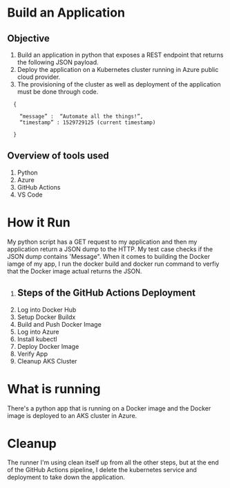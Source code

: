 # Build an Application

## Objective
1. Build an application in python that exposes a REST endpoint that returns the following JSON payload.
1. Deploy the application on a Kubernetes cluster running in Azure public cloud provider. 
1. The provisioning of the cluster as well as deployment of the application must be done through code.
```
  {
  
    “message” :  “Automate all the things!”,
    “timestamp” : 1529729125 (current timestamp)
    
  }
```

## Overview of tools used
1. Python
1. Azure
1. GitHub Actions
1. VS Code

# How it Run
My python script has a GET request to my application and then my application return a JSON dump to the HTTP. My test case checks if the JSON dump contains 'Message". When it comes to building the Docker iamge of my app, I run the docker build and docker run command to verfiy that the Docker image actual returns the JSON.  

1. ## Steps of the GitHub Actions Deployment
2. Log into Docker Hub
2. Setup Docker Buildx
2. Build and Push Docker Image
2. Log into Azure
2. Install kubectl
2. Deploy Docker Image
2. Verify App
2. Cleanup AKS Cluster


# What is running
There's a python app that is running on a Docker image and the Docker image is deployed to an AKS cluster in Azure.

# Cleanup
The runner I'm using clean itself up from all the other steps, but at the end of the GitHub Actions pipeline, I delete the kubernetes service and deployment to take down the application.
